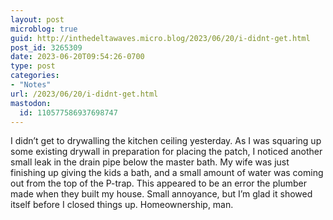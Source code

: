 ```yaml
---
layout: post
microblog: true
guid: http://inthedeltawaves.micro.blog/2023/06/20/i-didnt-get.html
post_id: 3265309
date: 2023-06-20T09:54:26-0700
type: post
categories:
- "Notes"
url: /2023/06/20/i-didnt-get.html
mastodon:
  id: 110577586937698747
---
```

I didn’t get to drywalling the kitchen ceiling yesterday. As I was squaring up some existing drywall in preparation for placing the patch, I noticed another small leak in the drain pipe below the master bath. My wife was just finishing up giving the kids a bath, and a small amount of water was coming out from the top of the P-trap. This appeared to be an error the plumber made when they built my house. Small annoyance, but I’m glad it showed itself before I closed things up. Homeownership, man.
